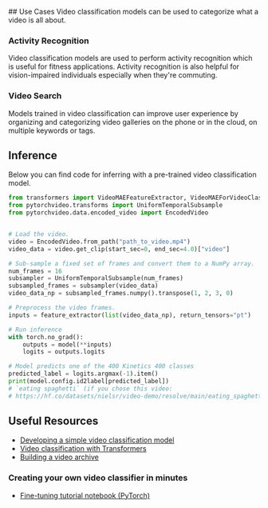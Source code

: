 ## Use Cases
Video classification models can be used to categorize what a video is all about.

### Activity Recognition
Video classification models are used to perform activity recognition which is useful for fitness applications. Activity  recognition is also helpful for vision-impaired individuals especially when they're commuting.

### Video Search
Models trained in video classification can improve user experience by organizing and categorizing video galleries on the phone or in the cloud, on multiple keywords or tags.

## Inference

Below you can find code for inferring with a pre-trained video classification model.

```python
from transformers import VideoMAEFeatureExtractor, VideoMAEForVideoClassification
from pytorchvideo.transforms import UniformTemporalSubsample
from pytorchvideo.data.encoded_video import EncodedVideo


# Load the video.
video = EncodedVideo.from_path("path_to_video.mp4")
video_data = video.get_clip(start_sec=0, end_sec=4.0)["video"]

# Sub-sample a fixed set of frames and convert them to a NumPy array.
num_frames = 16
subsampler = UniformTemporalSubsample(num_frames)
subsampled_frames = subsampler(video_data)
video_data_np = subsampled_frames.numpy().transpose(1, 2, 3, 0)

# Preprocess the video frames.
inputs = feature_extractor(list(video_data_np), return_tensors="pt")

# Run inference
with torch.no_grad():
    outputs = model(**inputs)
    logits = outputs.logits

# Model predicts one of the 400 Kinetics 400 classes
predicted_label = logits.argmax(-1).item()
print(model.config.id2label[predicted_label])
# `eating spaghetti` (if you chose this video:
# https://hf.co/datasets/nielsr/video-demo/resolve/main/eating_spaghetti.mp4)
```

## Useful Resources

- [Developing a simple video classification model](https://keras.io/examples/vision/video_classification)
- [Video classification with Transformers](https://keras.io/examples/vision/video_transformers)
- [Building a video archive](https://www.youtube.com/watch?v=_IeS1m8r6SY)

### Creating your own video classifier in minutes
- [Fine-tuning tutorial notebook (PyTorch)](https://colab.research.google.com/github/huggingface/notebooks/blob/main/examples/video_classification.ipynb)
